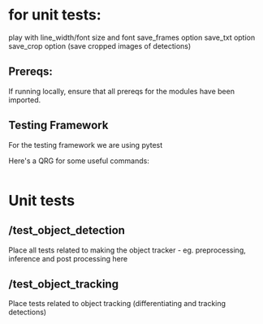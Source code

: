 # for unit tests:
play with line_width/font size and font
save_frames option
save_txt option
save_crop option (save cropped images of detections)


## Prereqs: 
If running locally, ensure that all prereqs for the modules have been imported. 

<!-- TODO: place a link to what requirements are required for each module-->

<!-- # TODO:It might be better to specify these as a dev container -->

## Testing Framework
For the testing framework we are using pytest

Here's a QRG for some useful commands: 
```bash


```

# Unit tests


## /test_object_detection
Place all tests related to making the object tracker - eg. preprocessing, inference and post processing here

## /test_object_tracking
Place tests related to object tracking (differentiating and tracking detections)

